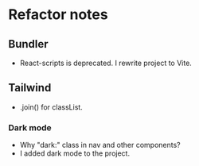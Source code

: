 # Refactor notes

## Bundler

-   React-scripts is deprecated. I rewrite project to Vite.

## Tailwind

-   .join() for classList.

### Dark mode

-   Why "dark:" class in nav and other components?
-   I added dark mode to the project.
